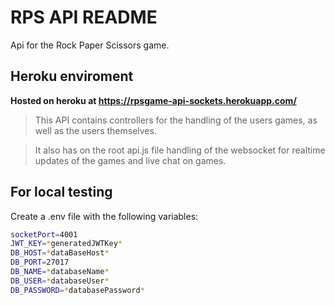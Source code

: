 # RPS API README

Api for the Rock Paper Scissors game.

## Heroku enviroment

**Hosted on heroku at https://rpsgame-api-sockets.herokuapp.com/**

> This API contains controllers for the handling of the users games, as well as the users themselves.

> It also has on the root api.js file handling of the websocket for realtime updates of the games and live chat on games.

## For local testing

Create a .env file with the following variables:

```bash
socketPort=4001
JWT_KEY=*generatedJWTKey*
DB_HOST=*dataBaseHost*
DB_PORT=27017
DB_NAME=*databaseName*
DB_USER=*databaseUser*
DB_PASSWORD=*databasePassword*
```